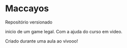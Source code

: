 # Maccayos
 Repositório versionado

inicio de um game legal. Com a ajuda do curso em video.

Criado durante uma aula ao vivooo!